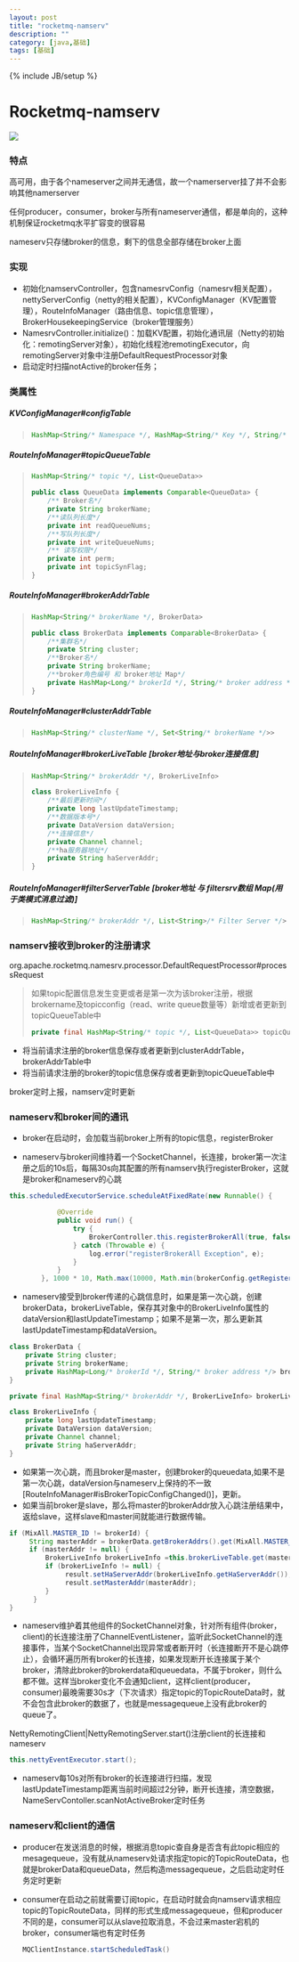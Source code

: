 ```yaml
---
layout: post
title: "rocketmq-namserv"
description: ""
category: [java,基础]
tags: [基础]
---
```

{% include JB/setup %}

# Rocketmq-namserv

![](http://ww1.sinaimg.cn/large/87a42753ly1g34kv3o90ij21ga0sy4ai.jpg)

### 特点

高可用，由于各个nameserver之间并无通信，故一个namerserver挂了并不会影响其他namerserver

任何producer，consumer，broker与所有nameserver通信，都是单向的，这种机制保证rocketmq水平扩容变的很容易

nameserv只存储broker的信息，剩下的信息全部存储在broker上面

### 实现

* 初始化namservController，包含namesrvConfig（namesrv相关配置），nettyServerConfig（netty的相关配置），KVConfigManager（KV配置管理），RouteInfoManager（路由信息、topic信息管理），BrokerHousekeepingService（broker管理服务）
* NamesrvController.initialize()：加载KV配置，初始化通讯层（Netty的初始化：remotingServer对象），初始化线程池remotingExecutor，向remotingServer对象中注册DefaultRequestProcessor对象
* 启动定时扫描notActive的broker任务；

### 类属性

##### KVConfigManager#configTable

> ```java
> HashMap<String/* Namespace */, HashMap<String/* Key */, String/* Value */>> 
> ```

##### RouteInfoManager#topicQueueTable

> ```java
> HashMap<String/* topic */, List<QueueData>>
> ```
>
> ```java
> public class QueueData implements Comparable<QueueData> {
>     /** Broker名*/
>     private String brokerName;
>     /**读队列长度*/
>     private int readQueueNums;
>     /**写队列长度*/
>     private int writeQueueNums;
>     /** 读写权限*/
>     private int perm;
>     private int topicSynFlag;
> }
> ```

##### RouteInfoManager#brokerAddrTable

> ```java
> HashMap<String/* brokerName */, BrokerData>
> ```
>
> ```java
> public class BrokerData implements Comparable<BrokerData> {
>     /**集群名*/
>     private String cluster;
>     /**Broker名*/
>     private String brokerName;
>     /**broker角色编号 和 broker地址 Map*/
>     private HashMap<Long/* brokerId */, String/* broker address */> brokerAddrs;
> }
> ```

##### RouteInfoManager#clusterAddrTable

> ```java
> HashMap<String/* clusterName */, Set<String/* brokerName */>>
> ```

##### RouteInfoManager#brokerLiveTable  [broker地址与broker连接信息]

> ```java
> HashMap<String/* brokerAddr */, BrokerLiveInfo>
> ```
>
> ```java
> class BrokerLiveInfo {
>     /**最后更新时间*/
>     private long lastUpdateTimestamp;
>     /**数据版本号*/
>     private DataVersion dataVersion;
>     /**连接信息*/
>     private Channel channel;
>     /**ha服务器地址*/
>     private String haServerAddr;
> }
> ```

##### RouteInfoManager#filterServerTable  [broker地址 与 filtersrv数组 Map(用于类模式消息过滤)]

> ```java
> HashMap<String/* brokerAddr */, List<String>/* Filter Server */>
> ```

### namserv接收到broker的注册请求

org.apache.rocketmq.namesrv.processor.DefaultRequestProcessor#processRequest

> 如果topic配置信息发生变更或者是第一次为该broker注册，根据brokername及topicconfig（read、write queue数量等）新增或者更新到topicQueueTable中
>
> ```java
> private final HashMap<String/* topic */, List<QueueData>> topicQueueTable;
> ```

- 将当前请求注册的broker信息保存或者更新到clusterAddrTable，brokerAddrTable中
- 将当前请求注册的broker的topic信息保存或者更新到topicQueueTable中

broker定时上报，namserv定时更新

### nameserv和broker间的通讯

* broker在启动时，会加载当前broker上所有的topic信息，registerBroker

* nameserv与broker间维持着一个SocketChannel，长连接，broker第一次注册之后的10s后，每隔30s向其配置的所有namserv执行registerBroker，这就是broker和nameserv的心跳

```java
this.scheduledExecutorService.scheduleAtFixedRate(new Runnable() {

            @Override
            public void run() {
                try {
                    BrokerController.this.registerBrokerAll(true, false, brokerConfig.isForceRegister());
                } catch (Throwable e) {
                    log.error("registerBrokerAll Exception", e);
                }
            }
        }, 1000 * 10, Math.max(10000, Math.min(brokerConfig.getRegisterNameServerPeriod(), 60000)), TimeUnit.MILLISECONDS);
```

* nameserv接受到broker传递的心跳信息时，如果是第一次心跳，创建brokerData，brokerLiveTable，保存其对象中的BrokerLiveInfo属性的dataVersion和lastUpdateTimestamp；如果不是第一次，那么更新其lastUpdateTimestamp和dataVersion。

```java
class BrokerData {
	private String cluster;	
	private String brokerName;
	private HashMap<Long/* brokerId */, String/* broker address */> brokerAddrs; 
}
```

```java
private final HashMap<String/* brokerAddr */, BrokerLiveInfo> brokerLiveTable;
```

```java
class BrokerLiveInfo {
	private long lastUpdateTimestamp;
	private DataVersion dataVersion;
	private Channel channel;
	private String haServerAddr;
}  
```

* 如果第一次心跳，而且broker是master，创建broker的queuedata,如果不是第一次心跳，dataVersion与nameserv上保持的不一致[RouteInfoManager#isBrokerTopicConfigChanged()]，更新。
* 如果当前broker是slave，那么将master的brokerAddr放入心跳注册结果中，返给slave，这样slave和master间就能进行数据传输。

```java
if (MixAll.MASTER_ID != brokerId) {
     String masterAddr = brokerData.getBrokerAddrs().get(MixAll.MASTER_ID);
     if (masterAddr != null) {
         BrokerLiveInfo brokerLiveInfo =this.brokerLiveTable.get(masterAddr);
         if (brokerLiveInfo != null) {
              result.setHaServerAddr(brokerLiveInfo.getHaServerAddr());
              result.setMasterAddr(masterAddr);
         }
      }
}
```

* nameserv维护着其他组件的SocketChannel对象，针对所有组件(broker，client)的长连接注册了ChannelEventListener，监听此SocketChannel的连接事件，当某个SocketChannel出现异常或者断开时（长连接断开不是心跳停止），会循环遍历所有broker的长连接，如果发现断开长连接属于某个broker，清除此broker的brokerdata和queuedata，不属于broker，则什么都不做。这样当broker变化不会通知client，这样client(producer，consumer)最晚需要30s才（下次请求）指定topic的TopicRouteData时，就不会包含此broker的数据了，也就是messagequeue上没有此broker的queue了。

NettyRemotingClient|NettyRemotingServer.start()注册client的长连接和nameserv

```java
this.nettyEventExecutor.start();
```

* nameserv每10s对所有broker的长连接进行扫描，发现lastUpdateTimestamp距离当前时间超过2分钟，断开长连接，清空数据，NameServContoller.scanNotActiveBroker定时任务

### nameserv和client的通信

* producer在发送消息的时候，根据消息topic查自身是否含有此topic相应的mesagequeue，没有就从nameserv处请求指定topic的TopicRouteData，也就是brokerData和queueData，然后构造messagequeue，之后启动定时任务定时更新

* consumer在启动之前就需要订阅topic，在启动时就会向namserv请求相应topic的TopicRouteData，同样的形式生成messagequeue，但和producer不同的是，consumer可以从slave拉取消息，不会过来master宕机的broker，consumer端也有定时任务

  ```java
  MQClientInstance.startScheduledTask()
  ```

  